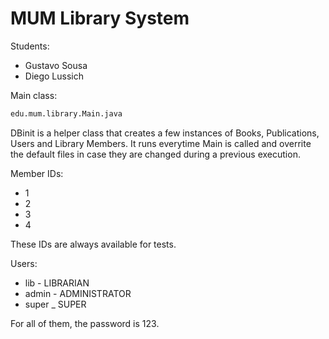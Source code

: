 # MUM Library System

Students:
  -  Gustavo Sousa 
  -  Diego Lussich
 
Main class:
```sh
edu.mum.library.Main.java
```

DBinit is a helper class that creates a few instances of Books, Publications, Users and Library Members. It runs everytime Main is called and overrite the default files in case they are changed during a previous execution.

Member IDs:
  - 1
  - 2
  - 3
  - 4

These IDs are always available for tests.

Users:

  - lib - LIBRARIAN 
  - admin - ADMINISTRATOR
  - super _ SUPER

For all of them, the password is 123.

